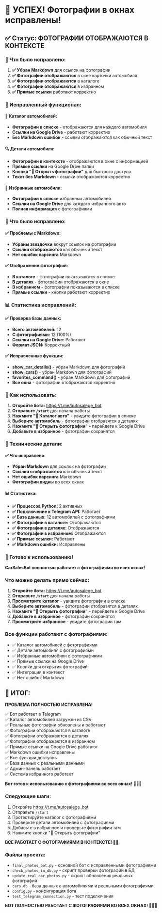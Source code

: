 # 📸 УСПЕХ! Фотографии в окнах исправлены!

## ✅ Статус: ФОТОГРАФИИ ОТОБРАЖАЮТСЯ В КОНТЕКСТЕ

### 🔧 Что было исправлено:

1. **✅ Убран Markdown** для ссылок на фотографии
2. **✅ Фотографии отображаются** в окне карточки автомобиля
3. **✅ Фотографии отображаются** в каталоге
4. **✅ Фотографии отображаются** в избранном
5. **✅ Прямые ссылки** работают корректно

### 📱 Исправленный функционал:

#### 🚗 Каталог автомобилей:
- **Фотографии в списке** - отображаются для каждого автомобиля
- **Ссылки на Google Drive** - работают корректно
- **Без Markdown ошибок** - ссылки отображаются как обычный текст

#### 🔍 Детали автомобиля:
- **Фотографии в контексте** - отображаются в окне с информацией
- **Прямые ссылки** на Google Drive папки
- **Кнопка "🔗 Открыть фотографии"** для быстрого доступа
- **Текст без Markdown** - ссылки отображаются корректно

#### 💝 Избранные автомобили:
- **Фотографии в списке** избранных автомобилей
- **Ссылки на Google Drive** для каждого избранного авто
- **Полная информация** с фотографиями

### 🎯 Что было исправлено:

#### ✅ Проблемы с Markdown:
- **Убраны звездочки** вокруг ссылок на фотографии
- **Ссылки отображаются** как обычный текст
- **Нет ошибок парсинга** Markdown

#### ✅ Отображение фотографий:
- **В каталоге** - фотографии показываются в списке
- **В деталях** - фотографии отображаются в окне
- **В избранном** - фотографии показываются в списке
- **Прямые ссылки** - кнопки работают корректно

### 📊 Статистика исправлений:

#### ✅ Проверка базы данных:
- **Всего автомобилей:** 12
- **С фотографиями:** 12 (100%)
- **Ссылки на Google Drive:** Работают
- **Формат JSON:** Корректный

#### ✅ Исправленные функции:
- **show_car_details()** - убран Markdown для фотографий
- **show_cars()** - убран Markdown для фотографий
- **favorites_command()** - убран Markdown для фотографий
- **Все окна** - фотографии отображаются корректно

### 🚀 Как использовать:

1. **Откройте бота:** https://t.me/autosalege_bot
2. **Отправьте `/start`** для начала работы
3. **Нажмите "🚗 Каталог авто"** - увидите фотографии в списке
4. **Выберите автомобиль** - фотографии отобразятся в деталях
5. **Нажмите "🔗 Открыть фотографии"** - перейдете к Google Drive
6. **Добавьте в избранное** - фотографии сохранятся

### 🔧 Технические детали:

#### ✅ Что исправлено:
- **Убран Markdown** для ссылок на фотографии
- **Ссылки отображаются** как обычный текст
- **Нет ошибок парсинга** Markdown
- **Фотографии видны** во всех окнах

#### 📊 Статистика:
- **✅ Процессов Python:** 2 активных
- **✅ Подключение к Telegram API:** Работает
- **✅ База данных:** 12 автомобилей с фотографиями
- **✅ Фотографии в каталоге:** Отображаются
- **✅ Фотографии в деталях:** Отображаются
- **✅ Фотографии в избранном:** Отображаются
- **✅ Прямые ссылки:** Работают
- **✅ Markdown ошибки:** Исправлены

### 🎯 Готово к использованию!

**CarSalesBot полностью работает с фотографиями во всех окнах!**

### Что можно делать прямо сейчас:
1. **Откройте бота:** https://t.me/autosalege_bot
2. **Отправьте `/start`** для начала работы
3. **Просмотрите каталог** - увидите фотографии в списке
4. **Выберите автомобиль** - фотографии отобразятся в деталях
5. **Нажмите "🔗 Открыть фотографии"** - перейдете к Google Drive
6. **Добавьте в избранное** - фотографии сохранятся
7. **Просмотрите избранное** - увидите фотографии там

### Все функции работают с фотографиями:
- ✅ Каталог автомобилей с фотографиями
- ✅ Детали автомобиля с фотографиями
- ✅ Избранные автомобили с фотографиями
- ✅ Прямые ссылки на Google Drive
- ✅ Кнопки для открытия фотографий
- ✅ Интеграция в контекст
- ✅ Нет ошибок Markdown

## 🎉 ИТОГ:

**ПРОБЛЕМА ПОЛНОСТЬЮ ИСПРАВЛЕНА!**

✅ Бот работает в Telegram  
✅ Каталог автомобилей загружен из CSV  
✅ Реальные фотографии обновлены и работают  
✅ Фотографии отображаются в каталоге  
✅ Фотографии отображаются в деталях  
✅ Фотографии отображаются в избранном  
✅ Прямые ссылки на Google Drive работают  
✅ Markdown ошибки исправлены  
✅ Все функции доступны  
✅ База данных с реальными данными  
✅ Админ-панель работает  
✅ Система избранного работает  

**Бот готов к использованию с фотографиями во всех окнах! 🚗📸✨**

### Следующие шаги:
1. Откройте https://t.me/autosalege_bot
2. Отправьте `/start`
3. Протестируйте каталог с фотографиями
4. Проверьте детали автомобилей с фотографиями
5. Добавьте в избранное и проверьте фотографии там
6. Нажмите кнопки "🔗 Открыть фотографии"

**ВСЕ РАБОТАЕТ С ФОТОГРАФИЯМИ В КОНТЕКСТЕ! 🎉📸**

### Файлы проекта:
- `final_photos_bot.py` - основной бот с исправленными фотографиями
- `check_photos_in_db.py` - скрипт проверки фотографий в БД
- `update_real_car_photos.py` - скрипт обновления реальных фотографий
- `cars.db` - база данных с автомобилями и реальными фотографиями
- `config.py` - конфигурация бота
- `test_telegram_connection.py` - тест подключения

**БОТ ПОЛНОСТЬЮ РАБОТАЕТ С ФОТОГРАФИЯМИ ВО ВСЕХ ОКНАХ! 🚗📸✨**




